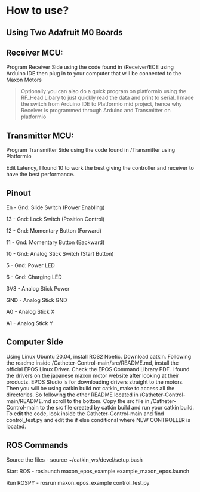# How to use?

## Using Two Adafruit M0 Boards

## Receiver MCU:

Program Receiver Side using the code found in /Receiver/ECE using Arduino IDE then plug in to your computer that will be connected to the Maxon Motors

> Optionally you can also do a quick program on platformio using the RF_Head Libary to just quickly read the data and print to serial. I made the switch from Arduino IDE to Platformio mid project, hence why Receiver is programmed through Arduino and Transmitter on platformio

## Transmitter MCU:

Program Transmitter Side using the code found in /Transmitter using Platformio

Edit Latency, I found 10 to work the best giving the controller and receiver to have the best performance.

## Pinout

En - Gnd: Slide Switch (Power Enabling)

13 - Gnd: Lock Switch (Position Control)

12 - Gnd: Momentary Button (Forward)

11 - Gnd: Momentary Button (Backward)

10 - Gnd: Analog Stick Switch (Start Button)

5 - Gnd: Power LED

6 - Gnd: Charging LED

3V3 - Analog Stick Power

GND - Analog Stick GND

A0 - Analog Stick X

A1 - Analog Stick Y

## Computer Side

Using Linux Ubuntu 20.04, install ROS2 Noetic. Download catkin. Following the readme inside /Catheter-Control-main/src/README.md, install the official EPOS Linux Driver. Check the EPOS Command Library PDF. I found the drivers on the japanese maxon motor website after looking at their products. EPOS Studio is for downloading drivers straight to the motors. Then you will be using catkin build not catkin_make to access all the directories. So following the other README located in /Catheter-Control-main/README.md scroll to the bottom. Copy the src file in /Catheter-Control-main to the src file created by catkin build and run your catkin build. To edit the code, look inside the Catheter-Control-main and find control_test.py and edit the if else conditional where NEW CONTROLLER is located.

## ROS Commands

Source the files -
source ~/catkin_ws/devel/setup.bash

Start ROS -
roslaunch maxon_epos_example example_maxon_epos.launch

Run ROSPY -
rosrun maxon_epos_example control_test.py
